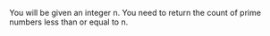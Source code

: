 You will be given an integer n. You need to return the count of prime numbers less than or equal to n.